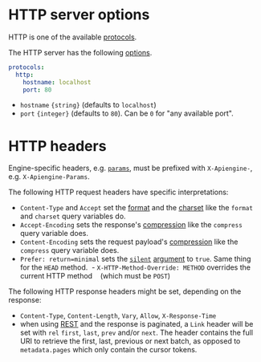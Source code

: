 # HTTP server options

HTTP is one of the available [protocols](protocols.md).

The HTTP server has the following [options](protocols.md#protocols-options.md).

```yml
protocols:
  http:
    hostname: localhost
    port: 80
```

  - `hostname` `{string}` (defaults to `localhost`)
  - `port` `{integer}` (defaults to `80`). Can be `0` for "any available port".

# HTTP headers

Engine-specific headers, e.g.
[`params`](functions.md#client-specific-parameters), must be prefixed with
`X-Apiengine-`, e.g. `X-Apiengine-Params`.

The following HTTP request headers have specific interpretations:
  - `Content-Type` and `Accept` set the [format](formats.md) and the
    [charset](formats.md#charset) like the `format` and `charset` query
    variables do.
  - `Accept-Encoding` sets the response's [compression](compression.md) like the
    `compress` query variable does.
  - `Content-Encoding` sets the request payload's [compression](compression.md)
    like the `compress` query variable does.
  - `Prefer: return=minimal` sets the [`silent`](silent.md)
    [argument](rpc.md#rpc) to `true`. Same thing for the `HEAD` method.
  - `X-HTTP-Method-Override: METHOD` overrides the current HTTP method
    (which must be `POST`)

The following HTTP response headers might be set, depending on the response:
  - `Content-Type`, `Content-Length`, `Vary`, `Allow`, `X-Response-Time`
  - when using [REST](rest.md) and the response is paginated, a `Link` header
    will be set with `rel` `first`, `last`, `prev` and/or `next`. The header
    contains the full URI to retrieve the first, last, previous or next batch,
    as opposed to `metadata.pages` which only contain the cursor tokens.
